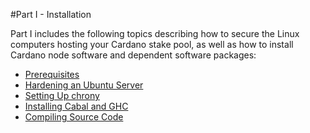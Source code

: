 #Part I - Installation

Part I includes the following topics describing how to secure the Linux computers hosting your Cardano stake pool, as well as how to install Cardano node software and dependent software packages:

- [Prerequisites](coins/overview-ada/guide-how-to-build-a-haskell-stakepool-node/part-i-installation/prerequisites.md)
- [Hardening an Ubuntu Server](coins/overview-ada/guide-how-to-build-a-haskell-stakepool-node/part-i-installation/hardening-an-ubuntu-server.md)
- [Setting Up chrony](coins/overview-ada/guide-how-to-build-a-haskell-stakepool-node/part-i-installation/setting-up-chrony.md)
- [Installing Cabal and GHC](coins/overview-ada/guide-how-to-build-a-haskell-stakepool-node/part-i-installation/installing-cabal-and-ghc.md)
- [Compiling Source Code](coins/overview-ada/guide-how-to-build-a-haskell-stakepool-node/part-i-installation/compiling-source-code.md)